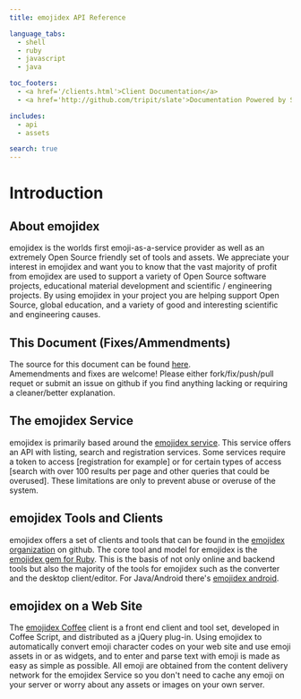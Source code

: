 ```yaml
---
title: emojidex API Reference

language_tabs:
  - shell
  - ruby
  - javascript
  - java

toc_footers:
  - <a href='/clients.html'>Client Documentation</a>
  - <a href='http://github.com/tripit/slate'>Documentation Powered by Slate</a>

includes:
  - api
  - assets

search: true
---
```


# Introduction
About emojidex
--------------
emojidex is the worlds first emoji-as-a-service provider as well as an extremely Open Source 
friendly set of tools and assets. We appreciate your interest in emojidex and want 
you to know that the vast majority of profit from emojidex are used to support a variety of Open 
Source software projects, educational material development and scientific / engineering projects.
By using emojidex in your project you are helping support Open Source, global education, and a 
variety of good and interesting scientific and engineering causes.

This Document (Fixes/Ammendments)
---------------------------------
The source for this document can be found [here](https://github.com/emojidex/slate).  
Amemendments and fixes are welcome! Please either fork/fix/push/pull requet or submit an issue 
on github if you find anything lacking or requiring a cleaner/better explanation.

The emojidex Service
--------------------
emojidex is primarily based around the [emojidex service](https://www.emojidex.com). This service
offers an API with listing, search and registration services. Some services require a token to 
access [registration for example] or for certain types of access [search with over 100 results 
per page and other queries that could be overused]. These limitations are only to prevent abuse 
or overuse of the system.

emojidex Tools and Clients
--------------------------
emojidex offers a set of clients and tools that can be found in the 
[emojidex organization](https://github.com/emojidex/) on github. The core tool and model for 
emojidex is the [emojidex gem for Ruby](https://github.com/emojidex/emojidex). This is the basis 
of not only online and backend tools but also the majority of the tools for emojidex such as the 
converter and the desktop client/editor. For Java/Android there's 
[emojidex android](https://github.com/emojidex/emojidex). 

emojidex on a Web Site
----------------------
The [emojidex Coffee](https://github.com/emojidex/emojidex-coffee) client is a front end client 
and tool set, developed in Coffee Script, and distributed as a jQuery plug-in. Using emojidex 
to automatically convert emoji character codes on your web site and use emoji assets in or as
widgets, and to enter and parse text with emoji is made as easy as simple as possible. All emoji 
are obtained from the content delivery network for the emojidex Service so you don't need to 
cache any emoji on your server or worry about any assets or images on your own server.

